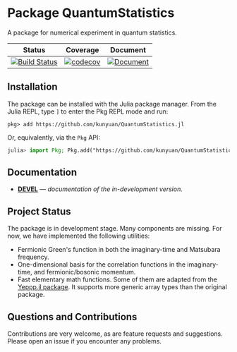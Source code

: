 # Package QuantumStatistics

A package for numerical experiment in quantum statistics.

| Status | Coverage | Document
| :----: | :----: | :----: |
| [![Build Status](https://travis-ci.org/kunyuan/QuantumStatistics.jl.svg?branch=master)](https://travis-ci.org/kunyuan/QuantumStatistics.jl) | [![codecov](https://codecov.io/gh/kunyuan/QuantumStatistics.jl/branch/master/graph/badge.svg)](https://codecov.io/gh/kunyuan/QuantumStatistics.jl) | [![Document](https://img.shields.io/badge/docs-dev-blue.svg)](https://kunyuan.github.io/QuantumStatistics.jl/dev) |

## Installation

The package can be installed with the Julia package manager. 
From the Julia REPL, type `]` to enter the Pkg REPL mode and run:
```
pkg> add https://github.com/kunyuan/QuantumStatistics.jl
```

Or, equivalently, via the `Pkg` API:
```julia
julia> import Pkg; Pkg.add("https://github.com/kunyuan/QuantumStatistics.jl")
```

## Documentation
<!-- - [**STABLE**][docs-stable-url] &mdash; **documentation of the most recently tagged version.** -->
- [**DEVEL**](https://kunyuan.github.io/QuantumStatistics.jl/dev/) &mdash; *documentation of the in-development version.*

## Project Status

The package is in development stage. Many components are missing. For now, we have implemented the following utilities:

- Fermionic Green's function in both the imaginary-time and Matsubara frequency.
- One-dimensional basis for the correlation functions in the imaginary-time, and fermionic/bosonic momentum.
- Fast elementary math functions. Some of them are adapted from the [Yeppp.jl package](https://github.com/JuliaMath/Yeppp.jl). It supports more generic array types than the original package.

## Questions and Contributions

Contributions are very welcome, as are feature requests and suggestions. Please open an issue if you encounter any problems.

<!-- Example of Julia package to go along with [these notes](https://tlienart.github.io/pub/julia/dev-pkg2.html). -->
<!-- https://travis-ci.org/github/kunyuan/QuantumStatistics.jl -->
<!-- [![codecov](https://codecov.io/gh/kunyuan/QuantumStatistics.jl/branch/master/graph/badge.svg)](https://codecov.io/gh/kunyuan/QuantumStatistics.jl) -->